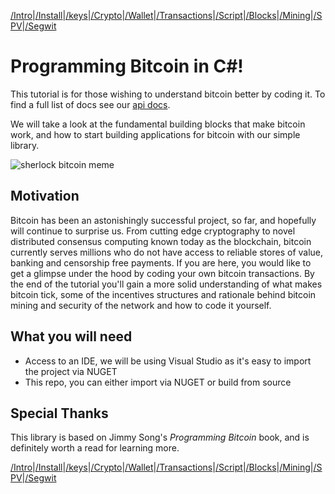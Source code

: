 [/Intro](/index.md)|[/Install](/install.md)|[/keys](/keys.md)|[/Crypto](ecc.md)|[/Wallet](wallet.md)|[/Transactions](transactions.md)|[/Script](script.md)|[/Blocks](blocks.md)|[/Mining](/mining.md)|[/SPV](spv.md)|[/Segwit](segwit.md)

# Programming Bitcoin in C#!

This tutorial is for those wishing to understand bitcoin better by coding it. To find a full list of docs see our [api docs](link).

We will take a look at the fundamental building blocks that make bitcoin work, and how to start building applications for bitcoin with our simple library. 

![sherlock bitcoin meme](/assets/elementary.png)

## Motivation

Bitcoin has been an astonishingly successful project, so far, and hopefully will continue to surprise us. From cutting edge cryptography to novel distributed consensus computing known today as the blockchain, bitcoin currently serves millions who do not have access to reliable stores of value, banking and censorship free payments. If you are here, you would like to get a glimpse under the hood by coding your own bitcoin transactions. By the end of the tutorial you'll gain a more solid understanding of what makes bitcoin tick, some of the incentives structures and rationale behind bitcoin mining and security of the network and how to code it yourself.

## What you will need

- Access to an IDE, we will be using Visual Studio as it's easy to import the project via NUGET
- This repo, you can either import via NUGET or build from source

## Special Thanks

This library is based on Jimmy Song's *Programming Bitcoin* book, and is definitely worth a read for learning more. 

[/Intro](/index.md)|[/Install](/install.md)|[/keys](/keys.md)|[/Crypto](ecc.md)|[/Wallet](wallet.md)|[/Transactions](transactions.md)|[/Script](script.md)|[/Blocks](blocks.md)|[/Mining](/mining.md)|[/SPV](spv.md)|[/Segwit](segwit.md)
